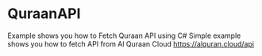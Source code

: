 # QuraanAPI
Example shows you how to Fetch Quraan API using C#
Simple example shows you how to fetch API from Al Quraan Cloud https://alquran.cloud/api


